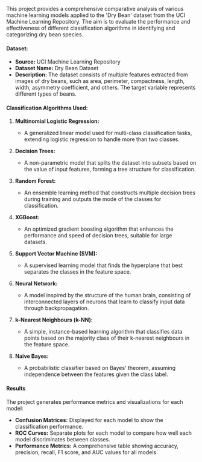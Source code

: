 This project provides a comprehensive comparative analysis of various machine learning models applied to the 'Dry Bean' dataset from the UCI Machine Learning Repository. The aim is to evaluate the performance and effectiveness of different classification algorithms in identifying and categorizing dry bean species.

#### **Dataset:**

- **Source:** UCI Machine Learning Repository
- **Dataset Name:** Dry Bean Dataset
- **Description:** The dataset consists of multiple features extracted from images of dry beans, such as area, perimeter, compactness, length, width, asymmetry coefficient, and others. The target variable represents different types of beans.

#### **Classification Algorithms Used:**

1. **Multinomial Logistic Regression:**
   - A generalized linear model used for multi-class classification tasks, extending logistic regression to handle more than two classes.
   
2. **Decision Trees:**
   - A non-parametric model that splits the dataset into subsets based on the value of input features, forming a tree structure for classification.
   
3. **Random Forest:**
   - An ensemble learning method that constructs multiple decision trees during training and outputs the mode of the classes for classification.
   
4. **XGBoost:**
   - An optimized gradient boosting algorithm that enhances the performance and speed of decision trees, suitable for large datasets.
   
5. **Support Vector Machine (SVM):**
   - A supervised learning model that finds the hyperplane that best separates the classes in the feature space.
   
6. **Neural Network:**
   - A model inspired by the structure of the human brain, consisting of interconnected layers of neurons that learn to classify input data through backpropagation.
   
7. **k-Nearest Neighbours (k-NN):**
   - A simple, instance-based learning algorithm that classifies data points based on the majority class of their k-nearest neighbours in the feature space.
   
8. **Naive Bayes:**
   - A probabilistic classifier based on Bayes' theorem, assuming independence between the features given the class label.

#### **Results**
The project generates performance metrics and visualizations for each model:

- **Confusion Matrices:** Displayed for each model to show the classification performance.
- **ROC Curves:** Separate plots for each model to compare how well each model discriminates between classes.
- **Performance Metrics:** A comprehensive table showing accuracy, precision, recall, F1 score, and AUC values for all models.
